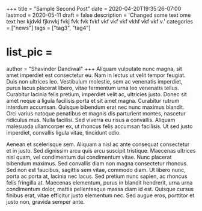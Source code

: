 +++
title = "Sample Second Post"
date = 2020-04-20T19:35:26-07:00
lastmod = 2020-05-11
draft = false
description = 'Changed some text ome text her kjdvkl fjknvkj fvkj fvk fvk fvkf vkf vkf vkf vkhf vkf vkf v.'
categories = ["news"]
tags = ["tag3", "tag4"]
# list_pic =
author = "Shavinder Dandiwal"
+++
Aliquam vulputate nunc magna, sit amet imperdiet est consectetur eu. Nam in lectus ut velit tempor feugiat. Duis non ultrices leo. Vestibulum molestie, sem ac venenatis imperdiet, purus lacus placerat libero, vitae fermentum urna leo venenatis tellus. Curabitur lacinia felis pretium, imperdiet velit ac, ultricies justo. Donec sit amet neque a ligula facilisis porta et sit amet magna. Curabitur rutrum interdum accumsan. Quisque bibendum erat nec nunc maximus blandit. Orci varius natoque penatibus et magnis dis parturient montes, nascetur ridiculus mus. Nulla facilisi. Sed viverra eu risus a convallis. Aliquam malesuada ullamcorper ex, ut rhoncus felis accumsan facilisis. Ut sed justo imperdiet, convallis ligula vitae, tincidunt odio.

Aenean et scelerisque sem. Aliquam a nisl ac ante consequat consectetur et in justo. Sed dignissim arcu quis arcu suscipit tristique. Maecenas ultrices nisl quam, vel condimentum dui condimentum vitae. Nunc placerat bibendum maximus. Sed convallis diam non magna consectetur rhoncus. Sed non est faucibus, sagittis sem vitae, commodo diam. Ut libero nunc, porta ac porta at, lacinia nec lacus. Sed pretium nunc sapien, ac rhoncus felis fringilla at. Maecenas elementum, purus in blandit hendrerit, urna urna condimentum dolor, mattis pellentesque massa diam id est. Quisque cursus finibus erat, vitae efficitur justo elementum nec. Sed augue eros, porttitor et justo non, gravida semper ante.